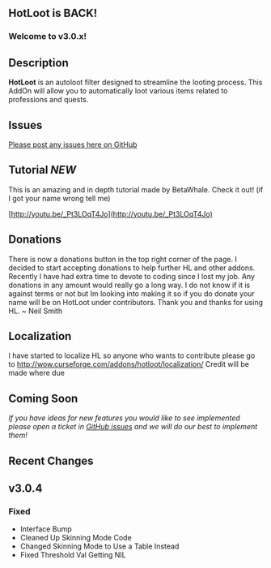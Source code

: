 ## HotLoot is BACK!
### Welcome to v3.0.x!

## Description
**HotLoot** is an autoloot filter designed to streamline the looting process. This AddOn will allow you to automatically loot various items related to professions and quests. 

## Issues
[Please post any issues here on GitHub](https://github.com/nmsmith22389/HotLoot/issues)

## Tutorial *NEW*
This is an amazing and in depth tutorial made by BetaWhale. Check it out! (if I got your name wrong tell me)

[http://youtu.be/_Pt3LOqT4Jo](http://youtu.be/_Pt3LOqT4Jo)

## Donations
There is now a donations button in the top right corner of the page. I decided to start accepting donations to help further HL and other addons. Recently I have had extra time to devote to coding since I lost my job. Any donations in any amount would really go a long way. I do not know if it is against terms or not but Im looking into making it so if you do donate your name will be on HotLoot under contributors. Thank you and thanks for using HL.
~ Neil Smith

## Localization
I have started to localize HL so anyone who wants to contribute please go to
http://wow.curseforge.com/addons/hotloot/localization/
Credit will be made where due

## Coming Soon

_If you have ideas for new features you would like to see implemented please open a ticket in [GitHub issues](https://github.com/nmsmith22389/HotLoot/issues) and we will do our best to implement them!_

## Recent Changes
## v3.0.4
### Fixed
* Interface Bump
* Cleaned Up Skinning Mode Code
* Changed Skinning Mode to Use a Table Instead
* Fixed Threshold Val Getting NIL